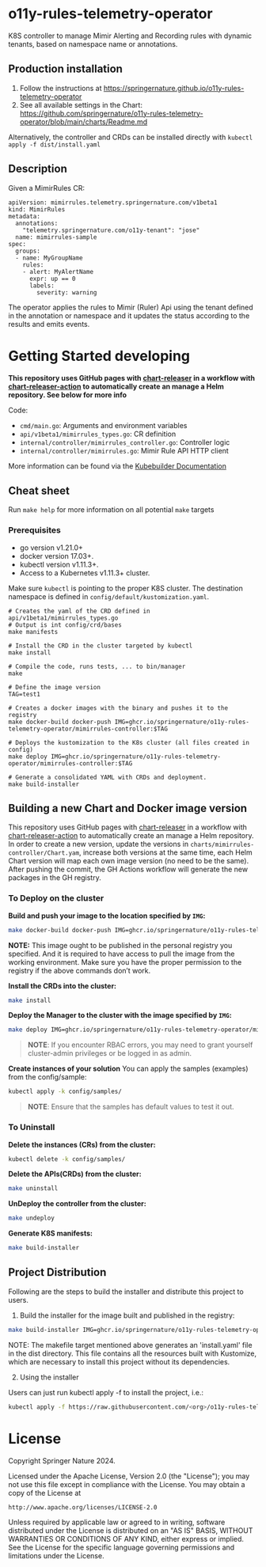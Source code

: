 # o11y-rules-telemetry-operator

K8S controller to manage Mimir Alerting and Recording rules with dynamic tenants, based on namespace name or annotations.

## Production installation

1. Follow the instructions at https://springernature.github.io/o11y-rules-telemetry-operator
2. See all available settings in the Chart: https://github.com/springernature/o11y-rules-telemetry-operator/blob/main/charts/Readme.md

Alternatively, the controller and CRDs can be installed directly with `kubectl apply -f dist/install.yaml`

## Description

Given a MimirRules CR:

```
apiVersion: mimirrules.telemetry.springernature.com/v1beta1
kind: MimirRules
metadata:
  annotations:
    "telemetry.springernature.com/o11y-tenant": "jose"
  name: mimirrules-sample
spec:
  groups:
  - name: MyGroupName
    rules:
    - alert: MyAlertName
      expr: up == 0
      labels:
        severity: warning
```
The operator applies the rules to Mimir (Ruler) Api using the tenant defined in the annotation or namespace and it updates the status according to the results and emits events.


# Getting Started developing

**This repository uses GitHub pages with [chart-releaser](https://github.com/helm/chart-releaser) in a workflow with [chart-releaser-action](https://github.com/helm/chart-releaser-action) to automatically create an manage a Helm repository. See below for more info**

Code:
- `cmd/main.go`: Arguments and environment variables
- `api/v1beta1/mimirrules_types.go`: CR definition
- `internal/controller/mimirrules_controller.go`: Controller logic
- `internal/controller/mimirrules.go`: Mimir Rule API HTTP client

More information can be found via the [Kubebuilder Documentation](https://book.kubebuilder.io/introduction.html)

## Cheat sheet

Run `make help` for more information on all potential `make` targets

### Prerequisites

- go version v1.21.0+
- docker version 17.03+.
- kubectl version v1.11.3+.
- Access to a Kubernetes v1.11.3+ cluster.

Make sure `kubectl` is pointing to the proper K8S cluster. The destination namespace is defined in `config/default/kustomization.yaml`.

```
# Creates the yaml of the CRD defined in api/v1beta1/mimirrules_types.go
# Output is int config/crd/bases
make manifests

# Install the CRD in the cluster targeted by kubectl
make install

# Compile the code, runs tests, ... to bin/manager
make

# Define the image version
TAG=test1

# Creates a docker images with the binary and pushes it to the registry
make docker-build docker-push IMG=ghcr.io/springernature/o11y-rules-telemetry-operator/mimirrules-controller:$TAG

# Deploys the kustomization to the K8s cluster (all files created in config)
make deploy IMG=ghcr.io/springernature/o11y-rules-telemetry-operator/mimirrules-controller:$TAG

# Generate a consolidated YAML with CRDs and deployment.
make build-installer
```

## Building a new Chart and Docker image version

This repository uses GitHub pages with [chart-releaser](https://github.com/helm/chart-releaser) in a workflow with [chart-releaser-action](https://github.com/helm/chart-releaser-action) to automatically create an manage a Helm repository. In order to create a new version, update the versions in `charts/mimirrules-controller/Chart.yam`, increase both versions at the same time, each Helm Chart version will map each own image version (no need to be the same). After pushing the commit, the GH Actions workflow will generate the new packages in the GH registry.


### To Deploy on the cluster
**Build and push your image to the location specified by `IMG`:**

```sh
make docker-build docker-push IMG=ghcr.io/springernature/o11y-rules-telemetry-operator/mimirrules-controller:0.0.1
```

**NOTE:** This image ought to be published in the personal registry you specified. 
And it is required to have access to pull the image from the working environment. 
Make sure you have the proper permission to the registry if the above commands don’t work.

**Install the CRDs into the cluster:**

```sh
make install
```

**Deploy the Manager to the cluster with the image specified by `IMG`:**

```sh
make deploy IMG=ghcr.io/springernature/o11y-rules-telemetry-operator/mimirrules-controller:0.0.1
```

> **NOTE**: If you encounter RBAC errors, you may need to grant yourself cluster-admin 
privileges or be logged in as admin.

**Create instances of your solution**
You can apply the samples (examples) from the config/sample:

```sh
kubectl apply -k config/samples/
```

>**NOTE**: Ensure that the samples has default values to test it out.

### To Uninstall
**Delete the instances (CRs) from the cluster:**

```sh
kubectl delete -k config/samples/
```

**Delete the APIs(CRDs) from the cluster:**

```sh
make uninstall
```

**UnDeploy the controller from the cluster:**

```sh
make undeploy
```

**Generate K8S manifests:**

```sh
make build-installer
```

## Project Distribution

Following are the steps to build the installer and distribute this project to users.

1. Build the installer for the image built and published in the registry:

```sh
make build-installer IMG=ghcr.io/springernature/o11y-rules-telemetry-operator/mimirrules-controller:0.0.1
```

NOTE: The makefile target mentioned above generates an 'install.yaml'
file in the dist directory. This file contains all the resources built
with Kustomize, which are necessary to install this project without
its dependencies.

2. Using the installer

Users can just run kubectl apply -f <URL for YAML BUNDLE> to install the project, i.e.:

```sh
kubectl apply -f https://raw.githubusercontent.com/<org>/o11y-rules-telemetry-operator/<v1 or branch>/dist/install.yaml
```

# License

Copyright Springer Nature 2024.

Licensed under the Apache License, Version 2.0 (the "License");
you may not use this file except in compliance with the License.
You may obtain a copy of the License at

    http://www.apache.org/licenses/LICENSE-2.0

Unless required by applicable law or agreed to in writing, software
distributed under the License is distributed on an "AS IS" BASIS,
WITHOUT WARRANTIES OR CONDITIONS OF ANY KIND, either express or implied.
See the License for the specific language governing permissions and
limitations under the License.


